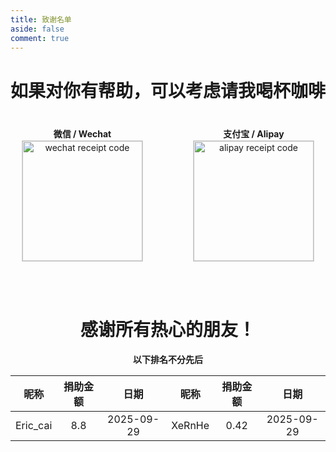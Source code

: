 ```yaml
---  
title: 致谢名单  
aside: false  
comment: true  
---  
```

  
<h1 class="centered-bold">如果对你有帮助，可以考虑请我喝杯咖啡</h1>  
  
<div class="payment-container">  
  <div class="payment-item">  
    <p class="payment-label">微信 / Wechat</p>  
    <img class="payment-image" src="https://cdn.luogu.com.cn/upload/image_hosting/9v3y7d9e.png" alt="wechat receipt code" />  
  </div>  
  <div class="payment-item">  
    <p class="payment-label">支付宝 / Alipay</p>  
    <img class="payment-image" src="https://cdn.luogu.com.cn/upload/image_hosting/9v3y7d9e.png" alt="alipay receipt code" />  
  </div>  
</div>  
  
<style>  
  .centered-bold {  
    text-align: center; /* 居中 */  
    font-weight: bold;  /* 加粗 */  
  }  
  
  /* 默认布局：并排排列 */  
  .payment-container {  
    display: flex;  
    justify-content: center;  
    align-items: center;  
    gap: 80px;  
    margin-top: 40px;  
    flex-direction: row;  
  }  
  
  /* 每个支付项的样式 */  
  .payment-item {  
    display: flex;  
    flex-direction: column;  
    align-items: center;  
    text-align: center;  
  }  
  
  .payment-label {  
    font-weight: bold;  
    margin: 0;  
    line-height: 1.5;  
  }  
  
  .payment-image {  
    width: 192px !important; /* 使用 !important 确保图片宽度 */  
    border: 1px solid lightgrey;  
  }  
  
  /* 屏幕宽度小于768px时，调整为上下排列 */  
  @media (max-width: 768px) {  
    .payment-container {  
      flex-direction: column;  
      gap: 20px; /* 调整上下间距 */  
    }  
  }  
</style>  
  
<br><br>  
  
<h1 class="centered-bold">感谢所有热心的朋友！</h1>  
  
<div align="center"><strong>以下排名不分先后</strong></div>  
  
| 昵称          | 捐助金额      | 日期            |  昵称         | 捐助金额      | 日期            |  
| :-----------: | :----------: | :-------------: | :-----------: | :----------: | :-------------: |  
| Eric_cai        | 8.8           | 2025-09-29     | XeRnHe           | 0.42         | 2025-09-29 |  
